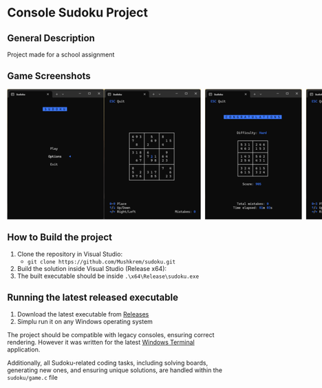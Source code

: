 # Console Sudoku Project

## General Description
Project made for a school assignment

## Game Screenshots

<div style="display: flex; justify-content: space-between;">
  <img src="images/menu.png" alt="Main menu" width="225">
  <img src="images/9x9.png" alt="9x9 Board" width="225" style="margin-right: 10px;">
  <img src="images/6x6solved.png" alt="6x6 Solved Board" width="225" style="margin-right: 10px;">
  <img src="images/3x3.png" alt="3x3 Board" width="225">
</div>

## How to Build the project
1. Clone the repository in Visual Studio:
   - `git clone https://github.com/Mushkrem/sudoku.git`
2. Build the solution inside Visual Studio (Release x64):
3. The built executable should be inside `.\x64\Release\sudoku.exe`

## Running the latest released executable
1. Download the latest executable from [Releases](https://github.com/Mushkrem/sudoku/releases/latest)
2. Simplu run it on any Windows operating system

The project should be compatible with legacy consoles, ensuring correct rendering. However it was written for the latest [Windows Terminal](https://apps.microsoft.com/detail/9n0dx20hk701?hl=en-US&gl=US) application.

Additionally, all Sudoku-related coding tasks, including solving boards, generating new ones, and ensuring unique solutions, are handled within the `sudoku/game.c` file
